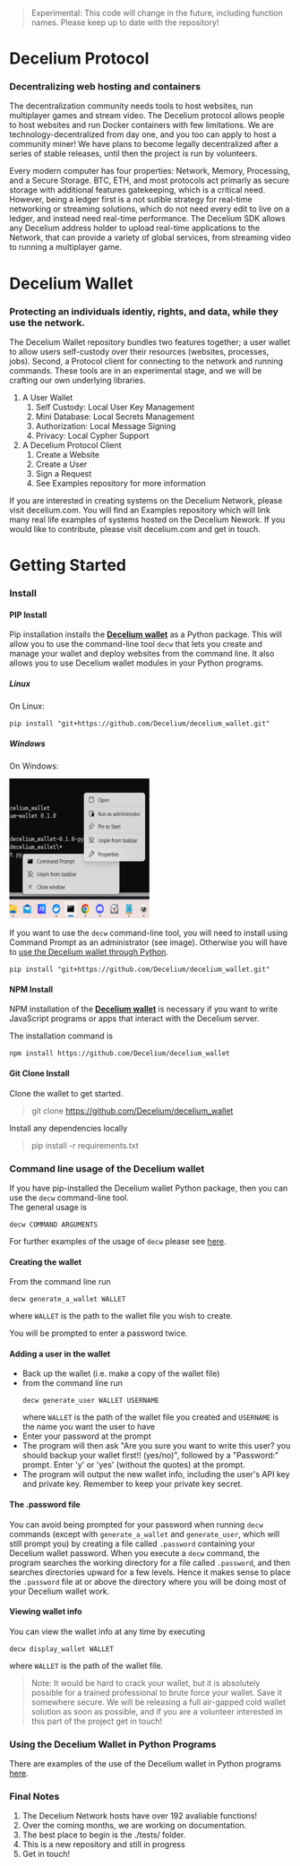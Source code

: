> Experimental: This code will change in the future, including function names. Please keep up to date with the repository!
# Decelium Protocol
### Decentralizing web hosting and containers

The decentralization community needs tools to host websites, run multiplayer games and stream video. The Decelium protocol allows people to host websites and run Docker containers with few limitations. We are technology-decentralized from day one, and you too can apply to host a community miner! We have plans to become legally decentralized after a series of stable releases, until then the project is run by volunteers.

Every modern computer has four properties: Network, Memory, Processing, and a Secure Storage. BTC, ETH, and most protocols act primarly as secure storage with additional features gatekeeping, which is a critical need. However, being a ledger first is a not sutible strategy for real-time networking or streaming solutions, which do not need every edit to live on a ledger, and instead need real-time performance. The Decelium SDK allows any Decelium address holder to upload real-time applications to the Network, that can provide a variety of global services, from streaming video to running a multiplayer game. 

# Decelium Wallet
### Protecting an individuals identiy, rights, and data, while they use the network.

The Decelium Wallet repository bundles two features together; a user wallet to allow users self-custody over their resources (websites, processes, jobs). Second, a Protocol client for connecting to the network and running commands. These tools are in an experimental stage, and we will be crafting our own underlying libraries.

1. A User Wallet
    1. Self Custody: Local User Key Management
    2. Mini Database: Local Secrets Management
    3. Authorization: Local Message Signing
    4. Privacy: Local Cypher Support
2. A Decelium Protocol Client
    1. Create a Website
    2. Create a User
    2. Sign a Request
    3. See Examples repository for more information

If you are interested in creating systems on the Decelium Network, please visit decelium.com. You will find an Examples repository which will link many real life examples of systems hosted on the Decelium Nework. If you would like to contribute, please visit decelium.com and get in touch.


# Getting Started
### Install

#### PIP Install

Pip installation installs the [**Decelium wallet**](https://github.com/Decelium/decelium_wallet) as a Python package. This will allow you to use the command-line tool `decw` that lets you create and manage your wallet and deploy websites from the command line. It also allows you to use Decelium wallet modules in your Python programs.

##### Linux

On Linux:

    pip install "git+https://github.com/Decelium/decelium_wallet.git"

##### Windows

On Windows:

<img src="./run_as_administrator.png" alt="How to run as administrator" width="250" height="250">

If you want to use the `decw` command-line tool, you will need to install using Command Prompt as an administrator (see image). Otherwise you will have to [use the Decelium wallet through Python](./PY_USAGE_EXAMPLES.md). 

    pip install "git+https://github.com/Decelium/decelium_wallet.git" 
    

#### NPM Install 

NPM installation of the [**Decelium wallet**](https://github.com/Decelium/decelium_wallet) is necessary if you want to write JavaScript programs or apps that interact with the Decelium server.

The installation command is
    
    npm install https://github.com/Decelium/decelium_wallet


#### Git Clone Install


Clone the wallet to get started. 
> git clone https://github.com/Decelium/decelium_wallet

Install any dependencies locally
> pip install -r requirements.txt

### Command line usage of the Decelium wallet

If you have pip-installed the Decelium wallet Python package, then you can use the `decw` command-line tool.  
The general usage is

    decw COMMAND ARGUMENTS
    
For further examples of the usage of `decw` please see [here](./CLI_USAGE_EXAMPLES.md).    
    
#### Creating the wallet

From the command line run

    decw generate_a_wallet WALLET

where `WALLET` is the path to the wallet file you wish to create.

You will be prompted to enter a password twice.

#### Adding a user in the wallet

- Back up the wallet (i.e. make a copy of the wallet file)
- from the command line run
    ```
    decw generate_user WALLET USERNAME
    ```
    where `WALLET` is the path of the wallet file you created and `USERNAME` is the name you want the user to have
- Enter your password at the prompt
- The program will then ask "Are you sure you want to write this user? you should backup your wallet first!! (yes/no)", followed by a "Password:" prompt. Enter 'y' or 'yes' (without the quotes) at the prompt. 
- The program will output the new wallet info, including the user's API key and private key. Remember to keep your private key secret.

#### The .password file

You can avoid being prompted for your password when running `decw` commands (except with `generate_a_wallet` and `generate_user`, which will still prompt you) by creating a file called `.password` containing your Decelium wallet password. When you execute a `decw` command, the program searches the working directory for a file called `.password`, and then searches directories upward for a few levels. Hence it makes sense to place the `.password` file at or above the directory where you will be doing most of your Decelium wallet work.

#### Viewing wallet info

You can view the wallet info at any time by executing

    decw display_wallet WALLET
   
where `WALLET` is the path of the wallet file.

> Note: It would be hard to crack your wallet, but it is absolutely possible for a trained professional to brute force your wallet.
> Save it somewhere secure. We will be releasing a full air-gapped cold wallet solution as soon as possible, 
> and if you are a volunteer interested in this part of the project get in touch!

### Using the Decelium Wallet in Python Programs

There are examples of the use of the Decelium wallet in Python programs [here](./PY_USAGE_EXAMPLES.md).

### Final Notes
1. The Decelium Network hosts have over 192 avaliable functions!
2. Over the coming months, we are working on documentation.
3. The best place to begin is the ./tests/ folder.
4. This is a new repository and still in progress
5. Get in touch!
